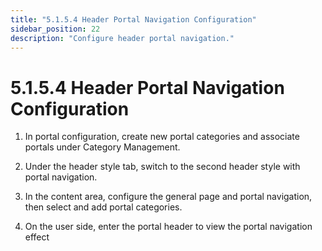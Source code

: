 ```yaml
---
title: "5.1.5.4 Header Portal Navigation Configuration"
sidebar_position: 22
description: "Configure header portal navigation."
---
```


# 5.1.5.4 Header Portal Navigation Configuration

1. In portal configuration, create new portal categories and associate portals under Category Management.

2. Under the header style tab, switch to the second header style with portal navigation.

3. In the content area, configure the general page and portal navigation, then select and add portal categories.


4. On the user side, enter the portal header to view the portal navigation effect
